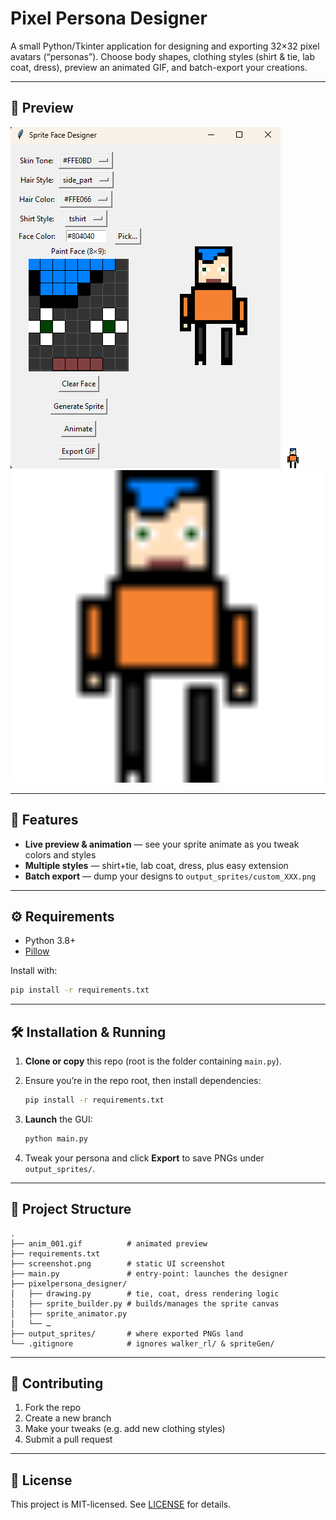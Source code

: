# Pixel Persona Designer

A small Python/Tkinter application for designing and exporting 32×32 pixel avatars (“personas”).
Choose body shapes, clothing styles (shirt & tie, lab coat, dress), preview an animated GIF, and batch-export your creations.

---

## 📸 Preview

![Design Screenshot](screenshot.png)
![Animation Preview](anim_001.gif)
<img src="anim_001.gif" alt="Animation Preview" width="500" />


---

## 🚀 Features

* **Live preview & animation** — see your sprite animate as you tweak colors and styles
* **Multiple styles** — shirt+tie, lab coat, dress, plus easy extension
* **Batch export** — dump your designs to `output_sprites/custom_XXX.png`

---

## ⚙️ Requirements

* Python 3.8+
* [Pillow](https://python-pillow.org/)

Install with:

```bash
pip install -r requirements.txt
```

---

## 🛠️ Installation & Running

1. **Clone or copy** this repo (root is the folder containing `main.py`).
2. Ensure you’re in the repo root, then install dependencies:

   ```bash
   pip install -r requirements.txt
   ```
3. **Launch** the GUI:

   ```bash
   python main.py
   ```
4. Tweak your persona and click **Export** to save PNGs under `output_sprites/`.

---

## 📂 Project Structure

```
.
├── anim_001.gif          # animated preview
├── requirements.txt
├── screenshot.png        # static UI screenshot
├── main.py               # entry-point: launches the designer
├── pixelpersona_designer/  
│   ├── drawing.py        # tie, coat, dress rendering logic
│   ├── sprite_builder.py # builds/manages the sprite canvas
│   ├── sprite_animator.py
│   └── …                 
├── output_sprites/       # where exported PNGs land
└── .gitignore            # ignores walker_rl/ & spriteGen/
```

---

## 🤝 Contributing

1. Fork the repo
2. Create a new branch
3. Make your tweaks (e.g. add new clothing styles)
4. Submit a pull request

---

## 📄 License

This project is MIT-licensed. See [LICENSE](LICENSE) for details.
